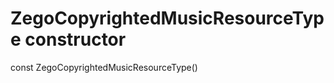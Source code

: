 


# ZegoCopyrightedMusicResourceType constructor






const
ZegoCopyrightedMusicResourceType()












